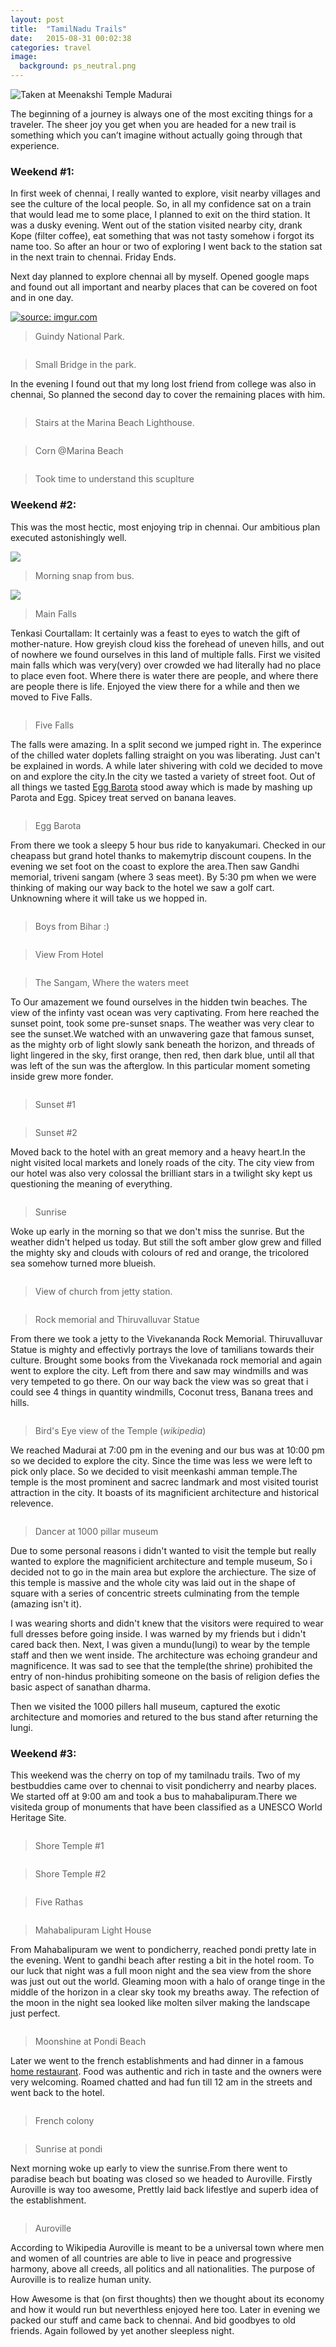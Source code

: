 ```yaml
---
layout: post
title:  "TamilNadu Trails"
date:   2015-08-31 00:02:38
categories: travel
image:
  background: ps_neutral.png
---
```

<img src="https://lh3.googleusercontent.com/1nzI-Z24n22XM0oArff-GUYAekd3uaVjaVKFeQnA7NM=w1208-h635-no" alt="Taken at Meenakshi Temple Madurai">

The beginning of a journey is always one of the most exciting things for a traveler. The sheer joy you get when you are headed for a new trail is something which you can’t imagine without actually going through that experience.

### Weekend #1:

In first week of chennai, I really wanted to explore, visit nearby villages and see the culture of the local people. So, in all my confidence sat on a train that would lead me to some place, I planned to exit on the third station. It was a dusky evening. Went out of the station visited nearby city, drank Kope (filter coffee), eat something that was not tasty somehow i forgot its name too. So after an hour or two of exploring I went back to the station sat in the next train to chennai. Friday Ends.

Next day planned to explore chennai all by myself. Opened google maps and found out all important and nearby places that can be covered on foot and in one day.    

<a href="http://imgur.com/LnikyG1"><img src="http://i.imgur.com/LnikyG1.jpg" title="source: imgur.com" /></a>


>Guindy National Park.

<img src="http://i.imgur.com/SK1HfAC.jpg" alt="">

>Small Bridge in the park.

In the evening I found out that my long lost friend from college was also in chennai, So planned the second day to cover the remaining places with him. 

<img src="http://i.imgur.com/NX4Elf6.jpg" alt="">

>Stairs at the Marina Beach Lighthouse.

<img src="http://i.imgur.com/nGdLKXA.jpg" alt="">

> Corn @Marina Beach

<img src="http://i.imgur.com/gBZaolG.jpg" alt="">

> Took time to understand this scuplture

### Weekend #2:

This was the most hectic, most enjoying trip in chennai. Our ambitious plan executed astonishingly well.


<img src="http://i.imgur.com/rwlrkc7.jpg">

>Morning snap from bus.

<img src="http://i.imgur.com/eJNchLV.jpg">

>Main Falls

Tenkasi Courtallam: It certainly was a feast to eyes to watch the gift of mother-nature. How greyish cloud kiss the forehead of uneven hills, and out of nowhere we found ourselves in this land of multiple falls. First we visited main falls which was very(very) over crowded we had literally had no place to place even foot. Where there is water there are people, and where there are people there is life. Enjoyed the view there for a while and then we moved to Five Falls.


<img src="http://i.imgur.com/qXrHx9V.jpg" alt="">

>Five Falls

The falls were amazing. In a split second we jumped right in. The experince of the chilled water doplets falling straight on you was liberating. Just can't be explained in words. A while later shivering with cold we decided to move on and explore the city.In the city we tasted a variety of street foot. Out of all things we tasted <a href = "http://indian-recipes-my-kitchen.blogspot.in/2012/11/egg-kothu-barotaegg-kothu-parotta.html">Egg Barota</a> stood away which is made by mashing up Parota and Egg. Spicey treat served on banana leaves.

<img src="https://lh5.googleusercontent.com/IROwDpWJgRBwBHZHG2T6FkOKOgp28A-A1OSAD6Ak5rYUEfTrolrxxiy03h_ckP0BWcggYw=w1280-h561" alt="">

>Egg Barota

From there we took a sleepy 5 hour bus ride to kanyakumari. Checked in our cheapass but grand hotel thanks to makemytrip discount coupens. In the evening we set foot on the coast to explore the area.Then saw Gandhi memorial, triveni sangam (where 3 seas meet). By 5:30 pm when we were thinking of making our way back to the hotel we saw a golf cart. Unknowning where it will take us we hopped in.


<img src="http://i.imgur.com/FgeZfPi.jpg" alt="">

>Boys from Bihar :)

<img src="http://i.imgur.com/fPqFy9n.jpg" alt="">

>View From Hotel

<img src="http://i.imgur.com/CO2Ksx4.jpg" alt="">

>The Sangam, Where the waters meet

To Our amazement we found ourselves in the hidden twin beaches. The view of the infinty vast ocean was very captivating. From here reached the sunset point, took some pre-sunset snaps. The weather was very clear to see the sunset.We watched with an unwavering gaze that famous sunset, as the mighty orb of light slowly sank beneath the horizon, and threads of light lingered in the sky, first orange, then red, then dark blue, until all that was left of the sun was the afterglow. In this particular moment someting inside grew more fonder.

<img src="http://i.imgur.com/m0Rhn1U.jpg" alt="">

>Sunset #1

<img src="http://i.imgur.com/JHV7ngK.jpg" alt="">

>Sunset #2 

Moved back to the hotel with an great memory and a heavy heart.In the night visited local markets and lonely roads of the city. The city view from our hotel was also very colossal the brilliant stars in a twilight sky kept us questioning the meaning of everything.

<img src="http://i.imgur.com/LpPD6Zl.jpg" alt="">

>Sunrise 

Woke up early in the morning so that we don't miss the sunrise. But the weather didn't helped us today. But still the soft amber glow grew and filled the mighty sky and clouds with colours of red and orange, the tricolored sea somehow turned more blueish.

<img src="http://i.imgur.com/lP0AiSj.jpg" alt="">

>View of church from jetty station.

<img src="https://lh5.googleusercontent.com/hjkkX7HiWPHCowVlApNCULb_o9LSy5d8sZBakH_PgB7sF1Dow0C3oT3c5D9Xqr19mNUrvg=w1280-h561" alt="">

>Rock memorial and  Thiruvalluvar Statue

From there we took a jetty to the Vivekananda Rock Memorial. Thiruvalluvar Statue is mighty and effectivly portrays the love of tamilians towards their culture. Brought some books from the Vivekanada rock memorial and again went to explore the city. Left from there and saw may windmills and was very tempeted to go there. On our way back the view was so great that i could see 4 things in quantity windmills, Coconut tress, Banana trees and hills.

<img src="https://lh3.googleusercontent.com/d8U1m_DfhiLDCuxoL8WoQTMyutRxa1tFWx9dQ6cnCS4VMUjlyKLbFWnBZ1ljbmDTPr8CIg=w1280-h561" alt="">

> Bird's Eye view of the Temple (_wikipedia_)

We reached Madurai at 7:00 pm in the evening and our bus was at 10:00 pm so we decided to explore the city. Since the time was less we were left to pick only place. So we decided to visit meenkashi amman temple.The temple is the most prominent and sacrec landmark and most visited tourist attraction in the city. It boasts of its magnificient architecture and historical relevence.

<img src="http://i.imgur.com/uGoqdJs.jpg" alt="">

>Dancer at 1000 pillar museum

Due to some personal reasons i didn't wanted to visit the temple but really wanted to explore the magnificient architecture and temple museum, So i decided not to go in the main area but explore the archiecture. The size of this temple is massive and the whole city was laid out in the shape of square with a series of concentric streets culminating from the temple (amazing isn't it). 

I was wearing shorts and didn't knew that the visitors were required to wear full dresses before going inside. I was warned by my friends but i didn't cared back then. Next, I was given a mundu(lungi) to wear by the temple staff and then we went inside. The architecture was echoing grandeur and magnificence. It was sad to see that the temple(the shrine) prohibited the entry of non-hindus prohibiting someone on the basis of religion defies the basic aspect of sanathan dharma. 

Then we visited the 1000 pillers hall museum, captured the exotic architecture and momories and retured to the bus stand after returning the lungi.

### Weekend #3:


This weekend was the cherry on top of my tamilnadu trails. Two of my bestbuddies came over to chennai to visit pondicherry and nearby places.
We started off at 9:00 am and took a bus to mahabalipuram.There we visiteda group of monuments that have been classified as a UNESCO World Heritage Site.

<img src="https://lh3.googleusercontent.com/iXnX9gF5TNUVcxl49-zDE5I1KAT9Pb7y7lO6mytddvugfhDxGcKSLFznKBrs62uqiPHELA=w1280-h561" alt="">

>Shore Temple #1

<img src="https://lh5.googleusercontent.com/eQITOoSiK1yXiAbFznhkIy059KuLgGHDbLhUBoMzHCEsHttZKRjwqb7KGIrhZbVryR-xFQ=w1280-h561" alt="">

>Shore Temple #2

<img src="http://i.imgur.com/uJ6LBpy.jpg" alt="">

>Five Rathas

<img src="http://i.imgur.com/JgFXIfU.jpg" alt="">

>Mahabalipuram Light House

From Mahabalipuram we went to pondicherry, reached pondi pretty late in the evening. Went to gandhi beach after resting a bit in the hotel room. To our luck that night was a full moon night and the sea view from the shore was just out out the world. Gleaming moon with a halo of orange tinge in the middle of the horizon in a clear sky took my breaths away. The refection of the moon in the night sea looked like molten silver making the landscape just perfect. 

<img src="https://lh6.googleusercontent.com/la23FL8xIh9Cy7aAXyPuZu4U22zaLD_7XtoD2PulyzRo_T1T124_0iokIw3Mz7lBb45YGQ=w1280-h561" alt="">

>Moonshine at Pondi Beach

Later we went to the french establishments and had dinner in a famous <a href="https://www.facebook.com/lapastaworld">home restaurant</a>. Food was authentic and rich in taste and the owners were very welcoming. Roamed chatted and had fun till 12 am in the streets and went back to  the hotel.

<img src="http://i.imgur.com/o8KKnBQ.jpg" alt="">

>French colony

<img src="http://i.imgur.com/nK4Ltoj.jpg" alt="">

>Sunrise at pondi

Next morning woke up early to view the sunrise.From there went to paradise beach but boating was closed so we headed to Auroville. Firstly Auroville is way too awesome, Prettly laid back lifestlye and superb idea of the establishment.


<img src="http://www.auroville.org/system/slideshow_images/images/000/000/004/slideshow/Galaxy490.jpg" alt="">

>Auroville 

According to Wikipedia Auroville is meant to be a universal town where men and women of all countries are able to live in peace and progressive harmony, above all creeds, all politics and all nationalities. The purpose of Auroville is to realize human unity.

How Awesome is that (on first thoughts) then we thought about its economy and how it would run but neverthless enjoyed here too. Later in evening we packed our stuff and came back to chennai. And bid goodbyes to old friends. Again followed by yet another sleepless night.